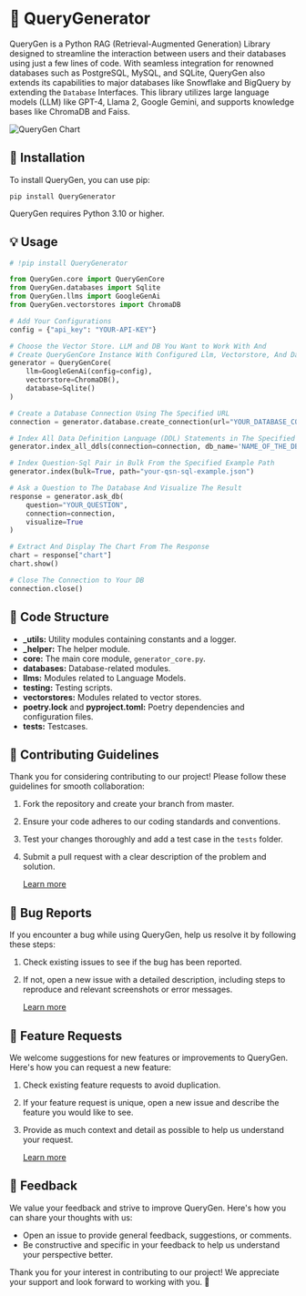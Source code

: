 # 🧠 QueryGenerator

QueryGen is a Python RAG (Retrieval-Augmented Generation) Library designed to streamline the interaction between users and their databases using just a few lines of code. With seamless integration for renowned databases such as PostgreSQL, MySQL, and SQLite, QueryGen also extends its capabilities to major databases like Snowflake and BigQuery by extending the `Database` Interfaces. This library utilizes large language models (LLM) like GPT-4, Llama 2, Google Gemini, and supports knowledge bases like ChromaDB and Faiss.

![QueryGen Chart](https://github.com/Arunim313/QueryGin/blob/main/assets/FLOW.png)

## 🚀 Installation

To install QueryGen, you can use pip:

```commandline
pip install QueryGenerator
```

QueryGen requires Python 3.10 or higher.

## 💡 Usage
```python
# !pip install QueryGenerator

from QueryGen.core import QueryGenCore
from QueryGen.databases import Sqlite
from QueryGen.llms import GoogleGenAi
from QueryGen.vectorstores import ChromaDB

# Add Your Configurations
config = {"api_key": "YOUR-API-KEY"}

# Choose the Vector Store. LLM and DB You Want to Work With And
# Create QueryGenCore Instance With Configured Llm, Vectorstore, And Database
generator = QueryGenCore(
    llm=GoogleGenAi(config=config),
    vectorstore=ChromaDB(),
    database=Sqlite()
)

# Create a Database Connection Using The Specified URL
connection = generator.database.create_connection(url="YOUR_DATABASE_CONNECTION_URL")

# Index All Data Definition Language (DDL) Statements in The Specified Database Into The Vectorstore
generator.index_all_ddls(connection=connection, db_name='NAME_OF_THE_DB')

# Index Question-Sql Pair in Bulk From the Specified Example Path
generator.index(bulk=True, path="your-qsn-sql-example.json")

# Ask a Question to The Database And Visualize The Result
response = generator.ask_db(
    question="YOUR_QUESTION",
    connection=connection,
    visualize=True
)

# Extract And Display The Chart From The Response
chart = response["chart"]
chart.show()

# Close The Connection to Your DB
connection.close()
```
## 📁 Code Structure 

- **_utils:** Utility modules containing constants and a logger.
- **_helper:** The helper module.
- **core:** The main core module, `generator_core.py`.
- **databases:** Database-related modules.
- **llms:** Modules related to Language Models.
- **testing:** Testing scripts.
- **vectorstores:** Modules related to vector stores.
- **poetry.lock** and **pyproject.toml:** Poetry dependencies and configuration files.
- **tests:** Testcases.

## 🤝 Contributing Guidelines 

Thank you for considering contributing to our project! Please follow these guidelines for smooth collaboration:

1. Fork the repository and create your branch from master.
2. Ensure your code adheres to our coding standards and conventions.
3. Test your changes thoroughly and add a test case in the `tests` folder.
4. Submit a pull request with a clear description of the problem and solution.

   [Learn more](CONTRIBUTING.md)

## 🐛 Bug Reports

If you encounter a bug while using QueryGen, help us resolve it by following these steps:

1. Check existing issues to see if the bug has been reported.
2. If not, open a new issue with a detailed description, including steps to reproduce and relevant screenshots or error messages.
   
     [Learn more](.github/ISSUE_TEMPLATE/bug-report.md)

##  🚀 Feature Requests

We welcome suggestions for new features or improvements to QueryGen. Here's how you can request a new feature:

1. Check existing feature requests to avoid duplication.
2. If your feature request is unique, open a new issue and describe the feature you would like to see.
3. Provide as much context and detail as possible to help us understand your request.

    [Learn more](.github/ISSUE_TEMPLATE/feature-request.md)

## 📣 Feedback

We value your feedback and strive to improve QueryGen. Here's how you can share your thoughts with us:

- Open an issue to provide general feedback, suggestions, or comments.
- Be constructive and specific in your feedback to help us understand your perspective better.

Thank you for your interest in contributing to our project! We appreciate your support and look forward to working with you. 🚀



